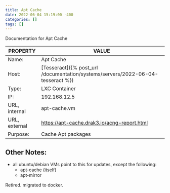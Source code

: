 ```yaml
---
title: Apt Cache
date: 2022-06-04 15:19:00 -400
categories: []
tags: []
---
```


Documentation for Apt Cache

| PROPERTY      | VALUE                                                                           |
| ------------- | ------------------------------------------------------------------------------- |
| Name:         | Apt Cache                                                                       |
| Host:         | [Tesseract]({% post_url /documentation/systems/servers/2022-06-04-tesseract %}) |
| Type:         | LXC Container                                                                   |
| IP:           | 192.168.12.5                                                                    |
| URL, internal | apt-cache.vm                                                                    |
| URL, external | https://apt-cache.drak3.io/acng-report.html                                     |
| Purpose:      | Cache Apt packages                                                              |

## Other Notes:

- all ubuntu/debian VMs point to this for updates, except the following:
  - apt-cache (itself)
  - apt-mirror

Retired.  migrated to docker.